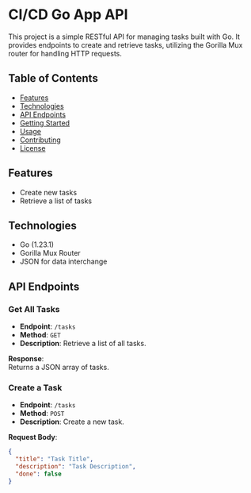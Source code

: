 # CI/CD Go App API

This project is a simple RESTful API for managing tasks built with Go. It provides endpoints to create and retrieve tasks, utilizing the Gorilla Mux router for handling HTTP requests.

## Table of Contents

- [Features](#features)
- [Technologies](#technologies)
- [API Endpoints](#api-endpoints)
- [Getting Started](#getting-started)
- [Usage](#usage)
- [Contributing](#contributing)
- [License](#license)

## Features

- Create new tasks
- Retrieve a list of tasks

## Technologies

- Go (1.23.1)
- Gorilla Mux Router
- JSON for data interchange

## API Endpoints

### Get All Tasks

- **Endpoint**: `/tasks`
- **Method**: `GET`
- **Description**: Retrieve a list of all tasks.

**Response**:  
Returns a JSON array of tasks.

### Create a Task

- **Endpoint**: `/tasks`
- **Method**: `POST`
- **Description**: Create a new task.

**Request Body**:
```json
{
  "title": "Task Title",
  "description": "Task Description",
  "done": false
}

